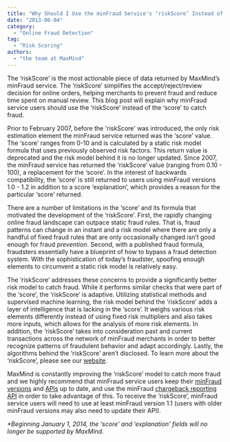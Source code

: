 ```yaml
---
title: "Why Should I Use the minFraud Service's ‘riskScore’ Instead of ‘score’?"
date: "2013-06-04"
category:
  - "Online Fraud Detection"
tag:
  - "Risk Scoring"
authors:
  - "the team at MaxMind"
---
```


The ‘riskScore’ is the most actionable piece of data returned by MaxMind’s
minFraud service. The ‘riskScore’ simplifies the accept/reject/review decision
for online orders, helping merchants to prevent fraud and reduce time spent on
manual review. This blog post will explain why minFraud service users should use
the ‘riskScore’ instead of the ‘score’ to catch fraud.

Prior to February 2007, before the 'riskScore' was introduced, the only risk
estimation element the minFraud service returned was the ‘score’ value. The
‘score’ ranges from 0-10 and is calculated by a static risk model formula that
uses previously observed risk factors. This return value is deprecated and the
risk model behind it is no longer updated. Since 2007, the minFraud service has
returned the ‘riskScore’ value (ranging from 0.10 - 100), a replacement for the
‘score’. In the interest of backwards compatibility, the ‘score’ is still
returned to users using minFraud versions 1.0 - 1.2 in addition to a score
‘explanation’, which provides a reason for the particular ‘score’ returned.

There are a number of limitations in the ‘score’ and its formula that motivated
the development of the ‘riskScore’. First, the rapidly changing online fraud
landscape can outpace static fraud rules. That is, fraud patterns can change in
an instant and a risk model where there are only a handful of fixed fraud rules
that are only occasionally changed isn’t good enough for fraud _prevention_.
Second, with a published fraud formula, fraudsters essentially have a blueprint
of how to bypass a fraud detection system. With the sophistication of today’s
fraudster, spoofing enough elements to circumvent a static risk model is
relatively easy.

The ‘riskScore’ addresses these concerns to provide a significantly better risk
model to catch fraud. While it performs similar checks that were part of the
‘score’, the ‘riskScore’ is adaptive. Utilizing statistical methods and
supervised machine learning, the risk model behind the ‘riskScore’ adds a layer
of intelligence that is lacking in the ‘score’. It weighs various risk elements
differently instead of using fixed risk multipliers and also takes more inputs,
which allows for the analysis of more risk elements. In addition, the
‘riskScore’ takes into consideration past and current transactions across the
network of minFraud merchants in order to better recognize patterns of
fraudulent behavior and adapt accordingly. Lastly, the algorithms behind the
‘riskScore’ aren’t disclosed. To learn more about the ‘riskScore’, please see
our [website](https://www.maxmind.com/en/riskscore).

MaxMind is constantly improving the ‘riskScore’ model to catch more fraud and we
highly recommend that minFraud service users keep their
[minFraud versions](https://www.maxmind.com/en/minfraud_version) and
[APIs](https://dev.maxmind.com/minfraud/#Client_APIs-1) up to date, and use the
minFraud [chargeback reporting API](https://dev.maxmind.com/minfraud/chargeback)
in order to take advantage of this. To receive the ‘riskScore’, minFraud service
users will need to use at least minFraud version 1.1 (users with older minFraud
versions may also need to update their API).

_\*Beginning January 1, 2014, the ‘score’ and ‘explanation’ fields will no
longer be supported by MaxMind._
